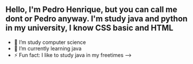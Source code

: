 ## Hello, I'm Pedro Henrique, but you can call me dont or Pedro anyway. I'm study java and python in my university, I know CSS basic and HTML

- 🔭 I’m study computer science
- 🌱 I’m currently learning java 
- ⚡ Fun fact: I like to study java in my freetimes 
-->
